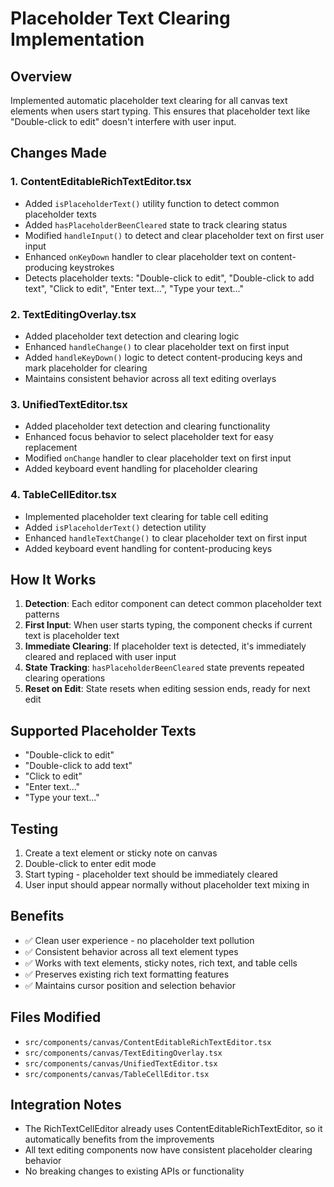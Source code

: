 # Placeholder Text Clearing Implementation

## Overview
Implemented automatic placeholder text clearing for all canvas text elements when users start typing. This ensures that placeholder text like "Double-click to edit" doesn't interfere with user input.

## Changes Made

### 1. ContentEditableRichTextEditor.tsx
- Added `isPlaceholderText()` utility function to detect common placeholder texts
- Added `hasPlaceholderBeenCleared` state to track clearing status
- Modified `handleInput()` to detect and clear placeholder text on first user input
- Enhanced `onKeyDown` handler to clear placeholder text on content-producing keystrokes
- Detects placeholder texts: "Double-click to edit", "Double-click to add text", "Click to edit", "Enter text...", "Type your text..."

### 2. TextEditingOverlay.tsx
- Added placeholder text detection and clearing logic
- Enhanced `handleChange()` to clear placeholder text on first input
- Added `handleKeyDown()` logic to detect content-producing keys and mark placeholder for clearing
- Maintains consistent behavior across all text editing overlays

### 3. UnifiedTextEditor.tsx
- Added placeholder text detection and clearing functionality
- Enhanced focus behavior to select placeholder text for easy replacement
- Modified `onChange` handler to clear placeholder text on first input
- Added keyboard event handling for placeholder clearing

### 4. TableCellEditor.tsx
- Implemented placeholder text clearing for table cell editing
- Added `isPlaceholderText()` detection utility
- Enhanced `handleTextChange()` to clear placeholder text on first input
- Added keyboard event handling for content-producing keys

## How It Works

1. **Detection**: Each editor component can detect common placeholder text patterns
2. **First Input**: When user starts typing, the component checks if current text is placeholder text
3. **Immediate Clearing**: If placeholder text is detected, it's immediately cleared and replaced with user input
4. **State Tracking**: `hasPlaceholderBeenCleared` state prevents repeated clearing operations
5. **Reset on Edit**: State resets when editing session ends, ready for next edit

## Supported Placeholder Texts
- "Double-click to edit"
- "Double-click to add text"
- "Click to edit"
- "Enter text..."
- "Type your text..."

## Testing
1. Create a text element or sticky note on canvas
2. Double-click to enter edit mode
3. Start typing - placeholder text should be immediately cleared
4. User input should appear normally without placeholder text mixing in

## Benefits
- ✅ Clean user experience - no placeholder text pollution
- ✅ Consistent behavior across all text element types
- ✅ Works with text elements, sticky notes, rich text, and table cells
- ✅ Preserves existing rich text formatting features
- ✅ Maintains cursor position and selection behavior

## Files Modified
- `src/components/canvas/ContentEditableRichTextEditor.tsx`
- `src/components/canvas/TextEditingOverlay.tsx`
- `src/components/canvas/UnifiedTextEditor.tsx`
- `src/components/canvas/TableCellEditor.tsx`

## Integration Notes
- The RichTextCellEditor already uses ContentEditableRichTextEditor, so it automatically benefits from the improvements
- All text editing components now have consistent placeholder clearing behavior
- No breaking changes to existing APIs or functionality
